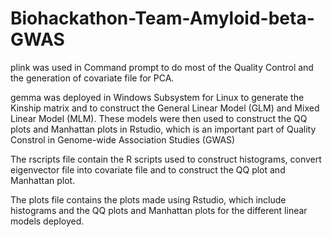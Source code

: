 # Biohackathon-Team-Amyloid-beta-GWAS

plink was used in Command prompt to do most of the Quality Control and the generation of covariate file for PCA.

gemma was deployed in Windows Subsystem for Linux to generate the Kinship matrix and to construct the General Linear Model (GLM) and Mixed Linear Model (MLM). These models were then used to construct the QQ plots and Manhattan plots in Rstudio, which is an important part of Quality Constrol in Genome-wide Association Studies (GWAS)

The rscripts file contain the R scripts used to construct histograms, convert eigenvector file into covariate file and to construct the QQ plot and Manhattan plot.

The plots file contains the plots made using Rstudio, which include histograms and the QQ plots and Manhattan plots for the different linear models deployed.

